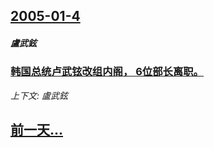 ## [2005-01-4](/news/2005/01/4/index.md)

##### 盧武鉉
### [ 韩国总统卢武铉改组内阁， 6位部长离职。](/news/2005/01/4/韩国总统卢武铉改组内阁-6位部长离职.md)
_上下文: 盧武鉉_

## [前一天...](/news/2005/01/3/index.md)

